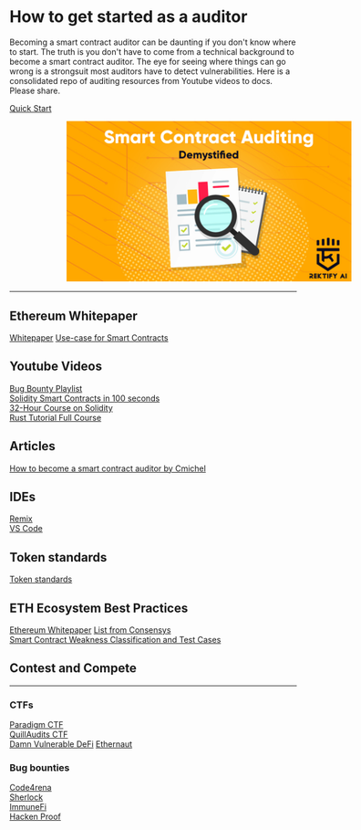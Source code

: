 # How to get started as a auditor

Becoming a smart contract auditor can be daunting if you don't know where to start. The truth is you don't have to come from a technical background to become a smart contract auditor. The eye for seeing where things can go wrong is a strongsuit most auditors have to detect vulnerabilities. Here is a consolidated repo of auditing resources from Youtube videos to docs. Please share. </br>

[Quick Start](https://start.blockchainhax.com)

<!-- image -->
<p align="center">
  <img src="Demystifying-1.jpg" alt="" width="500" class="center" style="margin-left: 100px;"/>
</p>

----
## Ethereum Whitepaper
[Whitepaper](https://ethereum.org/en/whitepaper/)
[Use-case for Smart Contracts](https://www.youtube.com/watch?v=kdvVwGrV7ec)
## Youtube Videos
[Bug Bounty Playlist](https://youtube.com/playlist?list=PLKB0wJ6ZsFfHOFFJijZTdQFUvwMS6oZg7) </br>
[Solidity Smart Contracts in 100 seconds](https://www.youtube.com/watch?v=kdvVwGrV7ec) </br>
[32-Hour Course on Solidity](https://www.youtube.com/watch?v=gyMwXuJrbJQ) </br>
[Rust Tutorial Full Course](https://www.youtube.com/watch?v=ygL_xcavzQ4) </br>

## Articles
[How to become a smart contract auditor by Cmichel](https://cmichel.io/how-to-become-a-smart-contract-auditor/)

## IDEs
[Remix](https://remix.ethereum.org/) </br>
[VS Code](https://code.visualstudio.com/download)

## Token standards
[Token standards](https://ethereum.org/en/developers/docs/standards/tokens/)

## ETH Ecosystem Best Practices
[Ethereum Whitepaper](https://ethereum.org/en/whitepaper/)
[List from Consensys](https://consensys.github.io/smart-contract-best-practices/) </br>
[Smart Contract Weakness Classification and Test Cases](https://swcregistry.io)

## Contest and Compete
----

### CTFs
[Paradigm CTF](https://ctf.paradigm.xyz) </br>
[QuillAudits CTF](https://quillctf.super.site) </br>
[Damn Vulnerable DeFi](https://www.damnvulnerabledefi.xyz)
[Ethernaut](https://ethernaut.openzeppelin.com)

### Bug bounties
[Code4rena](https://code4rena.com) </br>
[Sherlock](https://www.sherlock.xyz) </br>
[ImmuneFi](https://immunefi.com) </br>
[Hacken Proof](https://hackenproof.com) </br>


